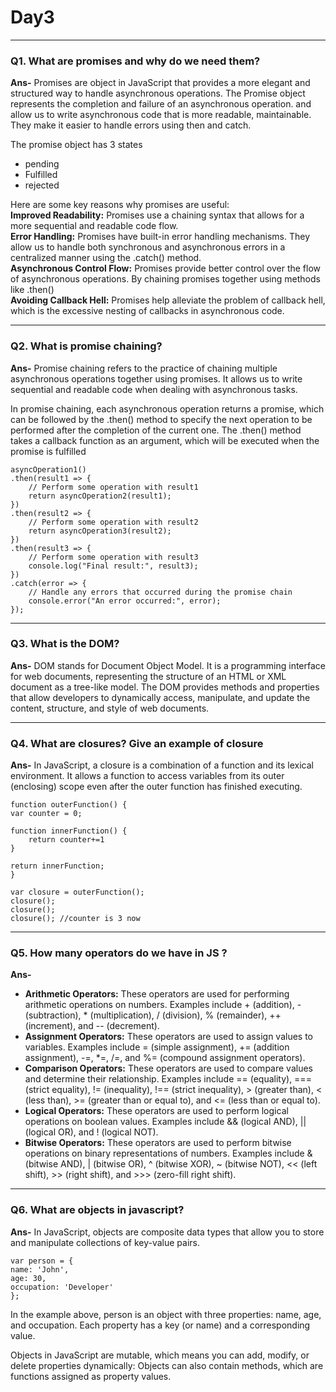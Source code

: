 
# Day3

---

### Q1. What are promises and why do we need them?
**Ans-** Promises are object in JavaScript that provides a more elegant and structured way to handle asynchronous operations. The Promise object represents the completion and failure of an asynchronous operation. and allow us to write asynchronous code that is more readable, maintainable. They make it easier to handle errors using then and catch.   

The promise object has 3 states
- pending
- Fulfilled 
- rejected 

Here are some key reasons why promises are useful:   
**Improved Readability:** Promises use a chaining syntax that allows for a more sequential and readable code flow.   
**Error Handling:** Promises have built-in error handling mechanisms. They allow us to handle both synchronous and asynchronous errors in a centralized manner using the .catch() method.   
**Asynchronous Control Flow:** Promises provide better control over the flow of asynchronous operations. By chaining promises together using methods like .then()  
**Avoiding Callback Hell:** Promises help alleviate the problem of callback hell, which is the excessive nesting of callbacks in asynchronous code.


---

### Q2. What is promise chaining?
**Ans-** Promise chaining refers to the practice of chaining multiple asynchronous operations together using promises. It allows us to write sequential and readable code when dealing with asynchronous tasks.   

In promise chaining, each asynchronous operation returns a promise, which can be followed by the .then() method to specify the next operation to be performed after the completion of the current one. The .then() method takes a callback function as an argument, which will be executed when the promise is fulfilled

    asyncOperation1()
    .then(result1 => {
        // Perform some operation with result1
        return asyncOperation2(result1);
    })
    .then(result2 => {
        // Perform some operation with result2
        return asyncOperation3(result2);
    })
    .then(result3 => {
        // Perform some operation with result3
        console.log("Final result:", result3);
    })
    .catch(error => {
        // Handle any errors that occurred during the promise chain
        console.error("An error occurred:", error);
    });


---

### Q3. What is the DOM?
**Ans-** DOM stands for Document Object Model. It is a programming interface for web documents, representing the structure of an HTML or XML document as a tree-like model. The DOM provides methods and properties that allow developers to dynamically access, manipulate, and update the content, structure, and style of web documents.

---

### Q4. What are closures? Give an example of closure
**Ans-** In JavaScript, a closure is a combination of a function and its lexical environment. It allows a function to access variables from its outer (enclosing) scope even after the outer function has finished executing.

    function outerFunction() {
    var counter = 0;

    function innerFunction() {
        return counter+=1
    }

    return innerFunction;
    }

    var closure = outerFunction();
    closure(); 
    closure();
    closure(); //counter is 3 now


---

### Q5. How many operators do we have in JS ?
**Ans-** 
- **Arithmetic Operators:** These operators are used for performing arithmetic operations on numbers. Examples include + (addition), - (subtraction), * (multiplication), / (division), % (remainder), ++ (increment), and -- (decrement).
- **Assignment Operators:** These operators are used to assign values to variables. Examples include = (simple assignment), += (addition assignment), -=, *=, /=, and %= (compound assignment operators).
- **Comparison Operators:** These operators are used to compare values and determine their relationship. Examples include == (equality), === (strict equality), != (inequality), !== (strict inequality), > (greater than), < (less than), >= (greater than or equal to), and <= (less than or equal to).
- **Logical Operators:** These operators are used to perform logical operations on boolean values. Examples include && (logical AND), || (logical OR), and ! (logical NOT).
- **Bitwise Operators:** These operators are used to perform bitwise operations on binary representations of numbers. Examples include & (bitwise AND), | (bitwise OR), ^ (bitwise XOR), ~ (bitwise NOT), << (left shift), >> (right shift), and >>> (zero-fill right shift).


---

### Q6. What are objects in javascript?
**Ans-** In JavaScript, objects are composite data types that allow you to store and manipulate collections of key-value pairs.

    var person = {
    name: 'John',
    age: 30,
    occupation: 'Developer'
    };

In the example above, person is an object with three properties: name, age, and occupation. Each property has a key (or name) and a corresponding value.

Objects in JavaScript are mutable, which means you can add, modify, or delete properties dynamically:
Objects can also contain methods, which are functions assigned as property values.


